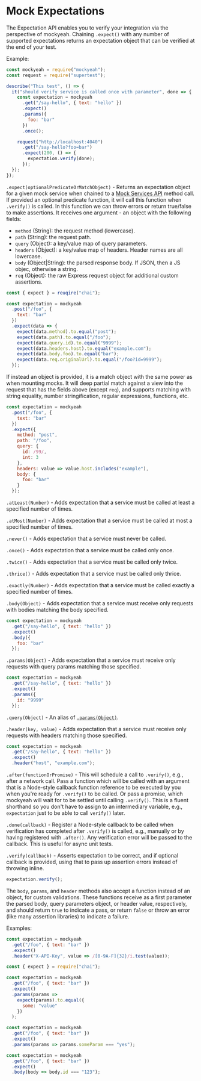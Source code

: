 # Mock Expectations

The Expectation API enables you to verify your integration via the perspective of mockyeah. Chaining `.expect()` with any number of supported expectations returns an expectation object that can be verified at the end of your test.

Example:

```js
const mockyeah = require("mockyeah");
const request = require("supertest");

describe("This test", () => {
  it("should verify service is called once with parameter", done => {
    const expectation = mockyeah
      .get("/say-hello", { text: "hello" })
      .expect()
      .params({
        foo: "bar"
      })
      .once();

    request("http://localhost:4040")
      .get("/say-hello?foo=bar")
      .expect(200, () => {
        expectation.verify(done);
      });
  });
});
```

<div id="expect"></div>

`.expect(optionalPredicateOrMatchObject)` -
Returns an expectation object for a given mock service when chained to a [Mock Services API](./Mock-API.md) method call.
If provided an optional predicate function, it will call this function when `.verify()` is called.
In this function we can throw errors or return true/false to make assertions.
It receives one argument - an object with the following fields:

- `method` (String): the request method (lowercase).
- `path` (String): the request path.
- `query` (Object): a key/value map of query parameters.
- `headers` (Object): a key/value map of headers. Header names are all lowercase.
- `body` (Object|String): the parsed response body. If JSON, then a JS objec, otherwise a string.
- `req` (Object): the raw Express request object for additional custom assertions.

```js
const { expect } = reuqire("chai");

const expectation = mockyeah
  .post("/foo", {
    text: "bar"
  })
  .expect(data => {
    expect(data.method).to.equal("post");
    expect(data.path).to.equal("/foo");
    expect(data.query.id).to.equal("9999");
    expect(data.headers.host).to.equal("example.com");
    expect(data.body.foo).to.equal("bar");
    expect(data.req.originalUrl).to.equal("/foo?id=9999");
  });
```

If instead an object is provided, it is a match object with the same power as when mounting mocks.
It will deep partial match against a view into the request that has the fields above (except `req`),
and supports matching with string equality, number stringification, regular expressions, functions, etc.

```js
const expectation = mockyeah
  .post("/foo", {
    text: "bar"
  })
  .expect({
    method: "post",
    path: "/foo",
    query: {
      id: /99/,
      int: 3
    },
    headers: value => value.host.includes("example"),
    body: {
      foo: "bar"
    }
  });
```

<div id="atLeast">

`.atLeast(Number)` - Adds expectation that a service must be called at least a specified number of times.

<div id="atMost"></div>

`.atMost(Number)` - Adds expectation that a service must be called at most a specified number of times.

<div id="never"></div>

`.never()` - Adds expectation that a service must never be called.

<div id="once"></div>

`.once()` - Adds expectation that a service must be called only once.

<div id="twice"></div>

`.twice()` - Adds expectation that a service must be called only twice.

<div id="thrice"></div>

`.thrice()` - Adds expectation that a service must be called only thrice.

<div id="exactly"></div>

`.exactly(Number)` - Adds expectation that a service must be called exactly a specified number of times.

<div id="body"></div>

`.body(Object)` - Adds expectation that a service must receive only requests with bodies matching the body specified.

```js
const expectation = mockyeah
  .get("/say-hello", { text: "hello" })
  .expect()
  .body({
    foo: "bar"
  });
```

<div id="params"></div>

`.params(Object)` - Adds expectation that a service must receive only requests with query params matching those specified.

```js
const expectation = mockyeah
  .get("/say-hello", { text: "hello" })
  .expect()
  .params({
    id: "9999"
  });
```

<div id="query"></div>

`.query(Object)` - An alias of <a href="#params">`.params(Object)`</a>.

<div id="header"></div>

`.header(key, value)` - Adds expectation that a service must receive only requests with headers matching those specified.

```js
const expectation = mockyeah
  .get("/say-hello", { text: "hello" })
  .expect()
  .header("host", "example.com");
```

<div id="after"></div>

`.after(functionOrPromise)` - This will schedule a call to `.verify()`, e.g., after a network call.
Pass a function which will be called with an argument that is a Node-style callback function reference
to be executed by you when you're ready for `.verify()` to be called.
Or pass a promise, which mockyeah will wait for to be settled until calling `.verify()`.
This is a fluent shorthand so you don't have to assign to an intermediary variable, e.g., `expectation`
just to be able to call `verify()` later.

<div id="done"></div>

`.done(callback)` - Register a Node-style callback to be called when verification has completed
after `.verify()` is called, e.g., manually or by having registered with `.after()`.
Any verification error will be passed to the callback. This is useful for async unit tests.

<div id="verify"></div>

`.verify(callback)` - Asserts expectation to be correct, and if optional callback is provided, using that to pass up assertion errors instead of throwing inline.

```js
expectation.verify();
```

The `body`, `params`, and `header` methods also accept a function instead of an object, for custom validations.
These functions receive as a first parameter the parsed body, query parameters object, or header value, respectively,
and should return `true` to indicate a pass, or return `false` or throw an error (like many assertion libraries) to indicate a failure.

Examples:

```js
const expectation = mockyeah
  .get("/foo", { text: "bar" })
  .expect()
  .header("X-API-Key", value => /[0-9A-F]{32}/i.test(value));
```

```js
const { expect } = require("chai");

const expectation = mockyeah
  .get("/foo", { text: "bar" })
  .expect()
  .params(params =>
    expect(params).to.equal({
      some: "value"
    })
  );
```

```js
const expectation = mockyeah
  .get("/foo", { text: "bar" })
  .expect()
  .params(params => params.someParam === "yes");
```

```js
const expectation = mockyeah
  .get("/foo", { text: "bar" })
  .expect()
  .body(body => body.id === "123");
```
